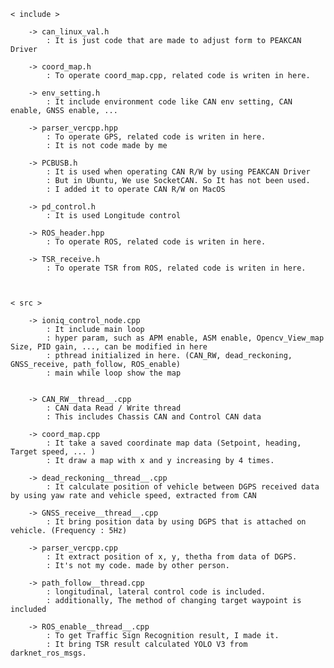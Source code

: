 
	< include >

		-> can_linux_val.h
			: It is just code that are made to adjust form to PEAKCAN Driver

		-> coord_map.h
			: To operate coord_map.cpp, related code is writen in here.

		-> env_setting.h
			: It include environment code like CAN env setting, CAN enable, GNSS enable, ...

		-> parser_vercpp.hpp
			: To operate GPS, related code is writen in here.
			: It is not code made by me

		-> PCBUSB.h
			: It is used when operating CAN R/W by using PEAKCAN Driver
			: But in Ubuntu, We use SocketCAN. So It has not been used.
			: I added it to operate CAN R/W on MacOS

		-> pd_control.h
			: It is used Longitude control

		-> ROS_header.hpp
			: To operate ROS, related code is writen in here.

		-> TSR_receive.h
			: To operate TSR from ROS, related code is writen in here.



	< src >

		-> ioniq_control_node.cpp
			: It include main loop
			: hyper param, such as APM enable, ASM enable, Opencv_View_map Size, PID gain, ..., can be modified in here
			: pthread initialized in here. (CAN_RW, dead_reckoning, GNSS_receive, path_follow, ROS_enable)
			: main while loop show the map


		-> CAN_RW__thread__.cpp
			: CAN data Read / Write thread
			: This includes Chassis CAN and Control CAN data

		-> coord_map.cpp
			: It take a saved coordinate map data (Setpoint, heading, Target speed, ... )
			: It draw a map with x and y increasing by 4 times.

		-> dead_reckoning__thread__.cpp
			: It calculate position of vehicle between DGPS received data by using yaw rate and vehicle speed, extracted from CAN

		-> GNSS_receive__thread__.cpp
			: It bring position data by using DGPS that is attached on vehicle. (Frequency : 5Hz)

		-> parser_vercpp.cpp
			: It extract position of x, y, thetha from data of DGPS.
			: It's not my code. made by other person.

		-> path_follow__thread.cpp
			: longitudinal, lateral control code is included.
			: additionally, The method of changing target waypoint is included

		-> ROS_enable__thread__.cpp
			: To get Traffic Sign Recognition result, I made it.
			: It bring TSR result calculated YOLO V3 from darknet_ros_msgs.
